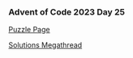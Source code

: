 ### Advent of Code 2023 Day 25

[Puzzle Page](https://adventofcode.com/2023/day/25)

[Solutions Megathread](https://www.reddit.com/r/adventofcode/comments/18qbsxs/2023_day_25_solutions/)
